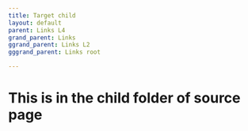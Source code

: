 ```yaml
---
title: Target child
layout: default
parent: Links L4
grand_parent: Links
ggrand_parent: Links L2
gggrand_parent: Links root

---
```


# This is in the child folder of source page
